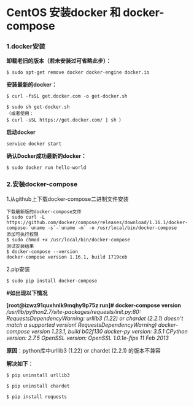 # CentOS 安装docker 和 docker-compose

### 1.docker安装

**卸载老旧的版本（若未安装过可省略此步）：**

```
$ sudo apt-get remove docker docker-engine docker.io
```

**安装最新的docker：**

    $ curl -fsSL get.docker.com -o get-docker.sh
    
    $ sudo sh get-docker.sh
    （或者使用：
    $ curl -sSL https://get.docker.com/ | sh ）

**启动docker**

````
service docker start
````

**确认Docker成功最新的docker：**

```
$ sudo docker run hello-world
```

### 2.安装docker-compose

1.从github上下载docker-compose二进制文件安装

    下载最新版的docker-compose文件 
    $ sudo curl -L https://github.com/docker/compose/releases/download/1.16.1/docker-compose-`uname -s`-`uname -m` -o /usr/local/bin/docker-compose
    添加可执行权限 
    $ sudo chmod +x /usr/local/bin/docker-compose
    测试安装结果 
    $ docker-compose --version 
    docker-compose version 1.16.1, build 1719ceb
    
2.pip安装

````
$ sudo pip install docker-compose
````

**#如出现以下情况**

**[root@izwz91quxhnlk9mqhy9p75z run]# docker-compose version**
*/usr/lib/python2.7/site-packages/requests/init.py:80: RequestsDependencyWarning: urllib3 (1.22) or chardet (2.2.1) doesn't match a supported version!
  RequestsDependencyWarning)
docker-compose version 1.23.1, build b02f130
docker-py version: 3.5.1
CPython version: 2.7.5
OpenSSL version: OpenSSL 1.0.1e-fips 11 Feb 2013*

**原因**：python库中urllib3 (1.22) or chardet (2.2.1) 的版本不兼容 

**解决如下：**

```
$ pip uninstall urllib3

$ pip uninstall chardet 

$ pip install requests
```

